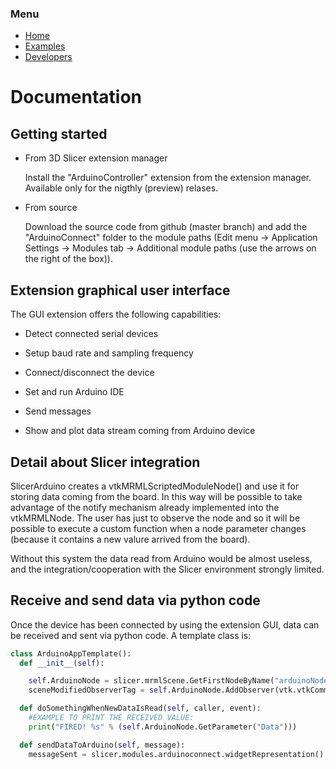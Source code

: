 ### Menu

* [Home](https://pzaffino.github.io/SlicerArduinoController/index)
* [Examples](https://pzaffino.github.io/SlicerArduinoController/examples)
* [Developers](https://pzaffino.github.io/SlicerArduinoController/developers)

# Documentation

## Getting started

* From 3D Slicer extension manager
  
  Install the "ArduinoController" extension from the extension manager.
  Available only for the nigthly (preview) relases.

* From source

  Download the source code from github (master branch) and add the "ArduinoConnect" folder to the module paths (Edit menu -> Application Settings -> Modules tab -> Additional module paths (use the arrows on the right of the box)).

## Extension graphical user interface

The GUI extension offers the following capabilities:

* Detect connected serial devices
* Setup baud rate and sampling frequency
* Connect/disconnect the device

* Set and run Arduino IDE

* Send messages
* Show and plot data stream coming from Arduino device

## Detail about Slicer integration

SlicerArduino creates a vtkMRMLScriptedModuleNode() and use it for storing data coming from the board.
In this way will be possible to take advantage of the notify mechanism already implemented into the vtkMRMLNode.
The user has just to observe the node and so it will be possible to execute a custom function when a node parameter changes (because it contains a new valure arrived from the board).

Without this system the data read from Arduino would be almost useless, and the integration/cooperation with the Slicer environment strongly limited.

## Receive and send data via python code

Once the device has been connected by using the extension GUI, data can be received and sent via python code.
A template class is:

```python
class ArduinoAppTemplate():
  def __init__(self):

    self.ArduinoNode = slicer.mrmlScene.GetFirstNodeByName("arduinoNode")
    sceneModifiedObserverTag = self.ArduinoNode.AddObserver(vtk.vtkCommand.ModifiedEvent, self.doSomethingWhenNewDataIsRead)

  def doSomethingWhenNewDataIsRead(self, caller, event):
    #EXAMPLE TO PRINT THE RECEIVED VALUE:
    print("FIRED! %s" % (self.ArduinoNode.GetParameter("Data")))

  def sendDataToArduino(self, message):
    messageSent = slicer.modules.arduinoconnect.widgetRepresentation().self().logic.sendMessage(message)
```
